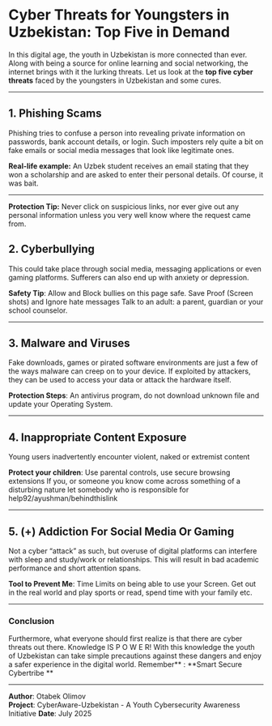 # Cyber Threats for Youngsters in Uzbekistan: Top Five in Demand

In this digital age, the youth in Uzbekistan is more connected than ever. Along with being a source for online learning and social networking, the internet brings with it the lurking threats. Let us look at the **top five cyber threats** faced by the youngsters in Uzbekistan and some cures.

---

## 1. **Phishing Scams**
Phishing tries to confuse a person into revealing private information on passwords, bank account details, or login. Such imposters rely quite a bit on fake emails or social media messages that look like legitimate ones. 

**Real-life example:** An Uzbek student receives an email stating that they won a scholarship and are asked to enter their personal details. Of course, it was bait. 

---

**Protection Tip:** Never click on suspicious links, nor ever give out any personal information unless you very well know where the request came from.
## 2. **Cyberbullying**
This could take place through social media, messaging applications or even gaming platforms. Sufferers can also end up with anxiety or depression.

**Safety Tip**: Allow and Block bullies on this page safe. Save Proof (Screen shots) and Ignore hate messages Talk to an adult: a parent, guardian or your school counselor.

---

## 3. **Malware and Viruses**
Fake downloads, games or pirated software environments are just a few of the ways malware can creep on to your device. If exploited by attackers, they can be used to access your data or attack the hardware itself.

**Protection Steps**: An antivirus program, do not download unknown file and update your Operating System.

---

## 4. **Inappropriate Content Exposure**
Young users inadvertently encounter violent, naked or extremist content

**Protect your children**: Use parental controls, use secure browsing extensions If you, or someone you know come across something of a disturbing nature let somebody who is responsible for help92/ayushman/behindthislink

---

## 5. (+) Addiction For Social Media Or Gaming
Not a cyber “attack” as such, but overuse of digital platforms can interfere with sleep and study/work or relationships. This will result in bad academic performance and short attention spans.

**Tool to Prevent Me**: Time Limits on being able to use your Screen. Get out in the real world and play sports or read, spend time with your family etc.

---

### Conclusion
Furthermore, what everyone should first realize is that there are cyber threats out there. Knowledge IS P O W E R! With this knowledge the youth of Uzbekistan can take simple precautions against these dangers and enjoy a safer experience in the digital world. Remember** : **Smart Secure Cybertribe **

---

**Author**: Otabek Olimov  
**Project**: CyberAware-Uzbekistan - A Youth Cybersecurity Awareness Initiative
**Date**: July 2025
